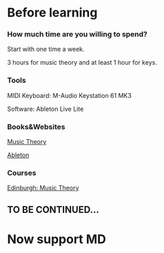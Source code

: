 # Before learning

### How much time are you willing to spend?

Start with one time a week.

3 hours for music theory and at least 1 hour for keys.


### Tools

MIDI Keyboard: M-Audio Keystation 61 MK3

Software: Ableton Live Lite


### Books&Websites 

[Music Theory](https://www.musictheory.net/)

[Ableton](https://learningmusic.ableton.com/)


### Courses

[Edinburgh: Music Theory](https://www.coursera.org/learn/edinburgh-music-theory/home/welcome)


## TO BE CONTINUED...
# Now support MD
